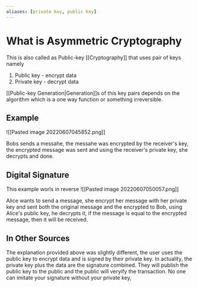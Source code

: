 ```yaml
---
aliases: [private key, public key]
---
```


# What is Asymmetric Cryptography
This is also called as Public-key [[Cryptography]] that uses pair of keys namely
1. Public key - encrypt data
2. Private key - decrypt data


[[Public-key Generation|Generation]]s of this key pairs depends on the algorithm which is a one way function or something irreversible.

## Example
![[Pasted image 20220607045852.png]]

Bobs sends a messahe, the messahe was encrypted by the receiver's key, the encrypted message was sent and using the receiver's private key, she decrypts and done.

## Digital Signature
This example worls in reverse
![[Pasted image 20220607050057.png]]

Alice wants to send a message, she encrypt her message with her private key and sent both the original message and the encrypted to Bob, using Alice's public key, he decrypts it, if the message is equal to the encrypted message, then it will be received.


## In Other Sources
The explanation provided above was slightly different, the user uses the public key to encrypt data and is signed by their private key. In actuality, the private key plus the data are the signature combined. They will publish the public key to the public and the public will veryify the transaction. No one can imitate your signature without your private key, 
